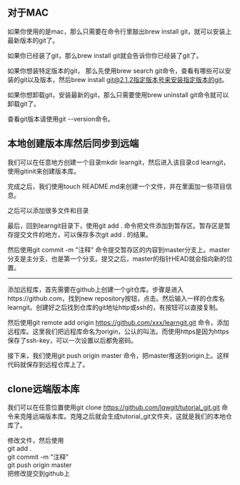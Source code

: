 ## 对于MAC
如果你使用的是mac，那么只需要在命令行里敲出brew install git，就可以安装上最新版本的git了。

如果你已经装了git，那么brew install git就会告诉你你已经装了git了。

如果你想装特定版本的git， 那么先使用brew search git命令，查看有哪些可以安装的git以及版本，然后brew install git@2.1.2指定版本号来安装指定版本的git。

如果你想卸载git，安装最新的git，那么只需要使用brew uninstall git命令就可以卸载git了。

查看git版本请使用git --version命令。

## 本地创建版本库然后同步到远端
我们可以在任意地方创建一个目录mkdir learngit，然后进入该目录cd learngit，使用gitinit来创建版本库。

完成之后，我们使用touch README.md来创建一个文件，并在里面加一些项目信息。

之后可以添加很多文件和目录

最后，回到learngit目录下，使用git add . 命令把文件添加到暂存区。暂存区是暂存提交文件的地方，可以保存多次git add . 的结果。

然后使用git commit -m "注释" 命令提交暂存区的内容到master分支上。master分支是主分支，也是第一个分支。提交之后，master的指针HEAD就会指向新的位置。

-------

添加远程库，首先需要在github上创建一个git仓库。步骤是进入https://github.com，找到new repository按钮，点击。然后输入一样的仓库名learngit。创建好之后找到仓库的git地址http或ssh的，有按钮可以直接复制。

然后使用git remote add origin https://github.com/xxx/learngit.git 命令，添加远程库。这里我们把远程库命名为origin，公认的叫法。而使用https是因为https保存了ssh-key，可以一次设置以后都免密码。

接下来，我们使用git push origin master 命令，把master推送到origin上。这样代码就保存到远程仓库上了。

## clone远端版本库
我们可以在任意位置使用git clone https://github.com/lqwgit/tutorial_git.git 命令来克隆远端版本库。克隆之后就会生成tutorial_git文件夹，这就是我们的本地仓库了。

修改文件，然后使用  
git add .  
git commit -m "注释"  
git push origin master  
把修改提交到github上


